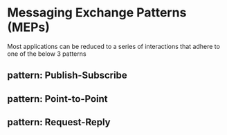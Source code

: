 # Messaging Exchange Patterns (MEPs)
Most applications can be reduced to a series of interactions that adhere to one of the below 3 patterns
## pattern: Publish-Subscribe
## pattern: Point-to-Point
## pattern: Request-Reply
